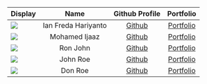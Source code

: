 Display |        Name         | Github Profile | Portfolio 
--------|:-------------------:|:--------------:|:---------:
![](https://via.placeholder.com/100.png?text=Photo) | Ian Freda Hariyanto | [Github](https://github.com/) | [Portfolio](docs/team/johndoe.md)
![](https://via.placeholder.com/100.png?text=Photo) |    Mohamed Ijaaz    | [Github](https://github.com/) | [Portfolio](docs/team/johndoe.md)
![](https://via.placeholder.com/100.png?text=Photo) |      Ron John       | [Github](https://github.com/) | [Portfolio](docs/team/johndoe.md)
![](https://via.placeholder.com/100.png?text=Photo) |      John Roe       | [Github](https://github.com/) | [Portfolio](docs/team/johndoe.md)
![](https://via.placeholder.com/100.png?text=Photo) |       Don Roe       | [Github](https://github.com/) | [Portfolio](docs/team/johndoe.md)
